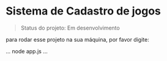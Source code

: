 # Sistema de Cadastro de jogos

> Status do projeto: Em desenvolvimento

para rodar esse projeto na sua máquina, por favor digite:

...
node app.js
...


